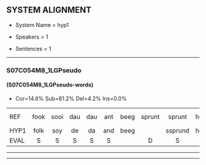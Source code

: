 
## SYSTEM ALIGNMENT

- System Name = hyp1

- Speakers = 1

- Sentences = 1

---

### S07C054M8_1LGPseudo

#### (S07C054M8_1LGPseudo-words)

- Cor=14.6%	Sub=81.2%	Del=4.2%	Ins=0.0%

|  |  |  |  |  |  |  |  |  |  |  |  |  |  |  |  |  |  |  |  |  |  |  |  |  |  |  |  |  |  |  |  |  |  |  |  |  |  |  |  |  |  |  |  |  |  |  |  |  |
|:--- |:---:|:---:|:---:|:---:|:---:|:---:|:---:|:---:|:---:|:---:|:---:|:---:|:---:|:---:|:---:|:---:|:---:|:---:|:---:|:---:|:---:|:---:|:---:|:---:|:---:|:---:|:---:|:---:|:---:|:---:|:---:|:---:|:---:|:---:|:---:|:---:|:---:|:---:|:---:|:---:|:---:|:---:|:---:|:---:|:---:|:---:|:---:|:---:|
| REF | fook | sooi | dau | dau | ant | beeg | sprunt | sprunt | hool | larst | vout | zwoei | fam | rachts*(rechts) | vaap | sprieuw | sprieuw | keng | swoers | doer | plirt | jien | blard | guul | hoekt | neeuw | noork | vid | zans | leum | haans | spaai | sjalt | * | * | *x | heik | heik | sank | roen | frijk | eem | schard | grek | dron | dron | snaaf | stuid |
| HYP1 | folk | soy | de | da | and | beeg |  | ssprund | hooi | lorst | vat | zwoi | van | rechts | vaap | pere | sprel | keng |  | swoort | door | lert | eyen | blart | geul | hookt | neo | nork | vit | zons | lum | hans | spa | scal | t | i | he | gek | sank | roen | vrik | één | shart | grek | doom | drom | snaaf | stuit |
| EVAL | S | S | S | S | S |  | D | S | S | S | S | S | S | S |  | S | S |  | D | S | S | S | S | S | S | S | S | S | S | S | S | S | S | S | S | S | S | S |  |  | S | S | S |  | S | S |  | S |
---

---
